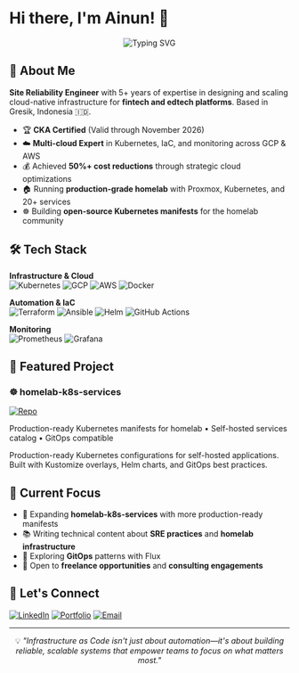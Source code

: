 # Hi there, I'm Ainun! 👋

<div align="center">
  <img src="https://readme-typing-svg.herokuapp.com?font=Fira+Code&pause=1000&color=2E9EF7&center=true&vCenter=true&width=435&lines=Site+Reliability+Engineer;Certified+Kubernetes+Administrator;Infrastructure+Automation+Expert" alt="Typing SVG" />
</div>

## 🚀 About Me

**Site Reliability Engineer** with 5+ years of expertise in designing and scaling cloud-native infrastructure for **fintech and edtech platforms**. Based in Gresik, Indonesia 🇮🇩.

- 🏆 **CKA Certified** (Valid through November 2026)
- ☁️ **Multi-cloud Expert** in Kubernetes, IaC, and monitoring across GCP & AWS
- 💰 Achieved **50%+ cost reductions** through strategic cloud optimizations
- 🏠 Running **production-grade homelab** with Proxmox, Kubernetes, and 20+ services
- ☸️ Building **open-source Kubernetes manifests** for the homelab community

## 🛠️ Tech Stack

**Infrastructure & Cloud**  
![Kubernetes](https://img.shields.io/badge/kubernetes-326ce5.svg?&style=for-the-badge&logo=kubernetes&logoColor=white) ![GCP](https://img.shields.io/badge/Google_Cloud-4285F4?style=for-the-badge&logo=google-cloud&logoColor=white) ![AWS](https://img.shields.io/badge/Amazon_AWS-232F3E?style=for-the-badge&logo=amazon-aws&logoColor=white) ![Docker](https://img.shields.io/badge/Docker-2CA5E0?style=for-the-badge&logo=docker&logoColor=white)

**Automation & IaC**  
![Terraform](https://img.shields.io/badge/Terraform-7B42BC?style=for-the-badge&logo=terraform&logoColor=white) ![Ansible](https://img.shields.io/badge/Ansible-000000?style=for-the-badge&logo=ansible&logoColor=white) ![Helm](https://img.shields.io/badge/Helm-0F1689?style=for-the-badge&logo=helm&logoColor=white) ![GitHub Actions](https://img.shields.io/badge/GitHub_Actions-2088FF?style=for-the-badge&logo=github-actions&logoColor=white)

**Monitoring**  
![Prometheus](https://img.shields.io/badge/Prometheus-000000?style=for-the-badge&logo=prometheus&labelColor=000000) ![Grafana](https://img.shields.io/badge/Grafana-F2F4F9?style=for-the-badge&logo=grafana&logoColor=orange&labelColor=F2F4F9)

## 🌟 Featured Project

### ☸️ homelab-k8s-services

[![Repo](https://github-readme-stats.vercel.app/api/pin/?username=abdullahainun&repo=homelab-k8s-services&theme=dark)](https://github.com/abdullahainun/homelab-k8s-services)


Production-ready Kubernetes manifests for homelab • Self-hosted services catalog • GitOps compatible

Production-ready Kubernetes configurations for self-hosted applications. Built with Kustomize overlays, Helm charts, and GitOps best practices.

## 🎯 Current Focus

- 🔨 Expanding **homelab-k8s-services** with more production-ready manifests
- 📚 Writing technical content about **SRE practices** and **homelab infrastructure**
- 🌱 Exploring **GitOps** patterns with Flux
- 🤝 Open to **freelance opportunities** and **consulting engagements**

## 🤝 Let's Connect

[![LinkedIn](https://img.shields.io/badge/LinkedIn-0077B5?style=for-the-badge&logo=linkedin&logoColor=white)](https://linkedin.com/in/abdullahainun)
[![Portfolio](https://img.shields.io/badge/Portfolio-255E63?style=for-the-badge&logo=About.me&logoColor=white)](https://abdullahainun.site)
[![Email](https://img.shields.io/badge/Email-D14836?style=for-the-badge&logo=gmail&logoColor=white)](mailto:abdullah.ainun4@gmail.com)

---

<div align="center">
  <p>💡 <i>"Infrastructure as Code isn't just about automation—it's about building reliable, scalable systems that empower teams to focus on what matters most."</i></p>
</div>
